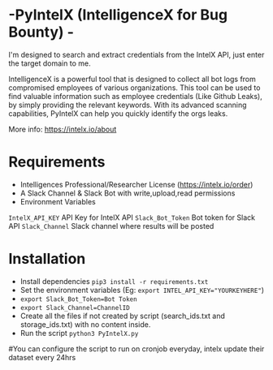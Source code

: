 # -PyIntelX (IntelligenceX for Bug Bounty) -
I'm designed to search and extract credentials from the IntelX API, just enter the target domain to me.


IntelligenceX is a powerful tool that is designed to collect all bot logs from compromised employees of various organizations. This tool can be used to find valuable information such as employee credentials (Like Github Leaks), by simply providing the relevant keywords. With its advanced scanning capabilities, PyIntelX can help you quickly identify the orgs leaks.

More info: https://intelx.io/about

# Requirements
* Intelligences Professional/Researcher License (https://intelx.io/order)
* A Slack Channel & Slack Bot with write,upload,read permissions
* Environment Variables 

```IntelX_API_KEY``` API Key for IntelX API
```Slack_Bot_Token``` Bot token for Slack API
```Slack_Channel``` Slack channel where results will be posted

# Installation

* Install dependencies ```pip3 install -r requirements.txt```
* Set the environment variables (Eg: ```export INTEL_API_KEY="YOURKEYHERE"```)
*  ```export Slack_Bot_Token=Bot Token```
*  ```export Slack_Channel=ChannelID```
* Create all the files if not created by script (search_ids.txt and storage_ids.txt) with no content inside. 
* Run the script ```python3 PyIntelX.py```

#You can configure the script to run on cronjob everyday, intelx update their dataset every 24hrs

